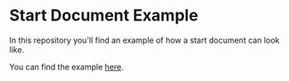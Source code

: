 # Start Document Example

In this repository you'll find an example of how a start document can look like.

You can find the example [here](STARTDOCUMENT.md).